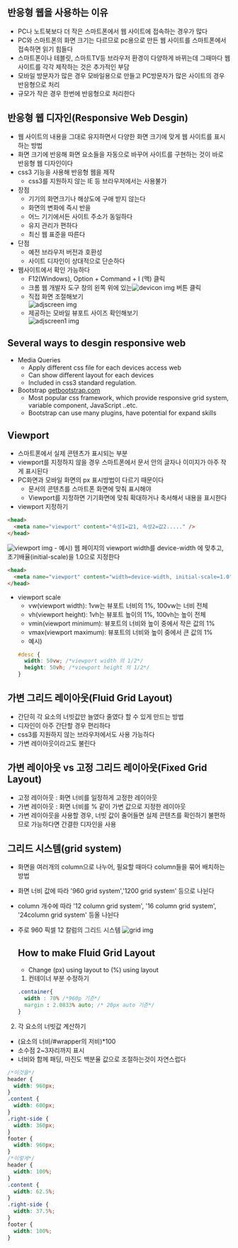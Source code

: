 ## 반응형 웹을 사용하는 이유

- PC나 노트북보다 더 작은 스마트폰에서 웹 사이트에 접속하는 경우가 많다
- PC와 스마트폰의 화면 크기는 다르므로 pc용으로 만든 웹 사이트를 스마트폰에서 접속하면 읽기 힘들다
- 스마트폰이나 테블릿, 스마트TV등 브라우저 환경이 다양하게 바뀌는데 그때마다 웹 사이트를 각각 제작하는 것은 추가적인 부담
- 모바일 방문자가 많은 경우 모바일용으로 만들고 PC방문자가 많은 사이트의 경우 반응형으로 처리
- 규모가 작은 경우 한번에 반응형으로 처리한다

## 반응형 웹 디자인(Responsive Web Desgin)

- 웹 사이트의 내용을 그대로 유지하면서 다양한 화면 크기에 맞게 웹 사이트를 표시하는 방법
- 화면 크기에 반응해 화면 요소들을 자동으로 바꾸어 사이트를 구현하는 것이 바로 반응형 웹 디자인이다
- css3 기능을 사용해 반응형 웹을 제작
  - css3를 지원하지 않는 IE 등 브라우저에서는 사용불가
- 장점
  - 기기의 화면크기나 해상도에 구애 받지 않는다
  - 화면의 변화에 즉시 반을
  - 어느 기기에서든 사이트 주소가 동일하다
  - 유지 관리가 편하다
  - 최신 웹 표준을 따른다
- 단점
  - 예전 브라우저 버전과 호환성
  - 사이트 디자인이 상대적으로 단순하다
- 웹사이트에서 확인 가능하다
  - F12(Windows), Option + Command + I (맥) 클릭
  - 크롬 웹 개발자 도구 창의 왼쪽 위에 있는<img src="../image/deviceicon.png" alt="devicon img"> 버튼 클릭
  - 직접 화면 조절해보기  
    <img src="../image/adjscreen.png" alt="adjscreen img">
  - 제공하는 모바일 뷰포트 사이즈 확인해보기  
    <img src="../image/adjscreen1.png" alt="adjscreen1 img">

## Several ways to desgin responsive web

- Media Queries
  - Apply different css file for each devices access web
  - Can show different layout for each devices
  - Included in css3 standard regulation.
- Bootstrap [getbootstrap.com](getbootstrap.com)
  - Most popular css framework, which provide responsive grid system, variable component, JavaScript ..etc.
  - Bootstrap can use many plugins, have potential for expand skills

## Viewport

- 스마트폰에서 실제 콘텐츠가 표시되는 부분
- viewport를 지정하지 않을 경우 스마트폰에서 문서 안의 글자나 이미지가 아주 작게 표시된다
- PC화면과 모바일 화면의 px 표시방법이 다르기 때문이다
  - 문서의 콘텐츠를 스마트폰 화면에 맞춰 표시해야
  - Viewport를 지정하면 기기화면에 맞춰 확대하거나 축서해서 내용을 표시한다
- viewport 지정하기

```html
<head>
  <meta name="viewport" content="속성1=값1, 속성2=값2....." />
</head>
```

  <img src="../image/viewport.png" alt="viewport img">
- 예시) 웹 페이지의 viewport width를 device-width 에 맞추고, 초기배율(initial-scale)을 1.0으로 지정한다

```html
<head>
  <meta name="viewport" content="width=device-width, initial-scale=1.0" />
</head>
```

- viewport scale
  - vw(viewport width): 1vw는 뷰포트 너비의 1%, 100vw는 너비 전체
  - vh(viewport height): 1vh는 뷰포트 높이의 1%, 100vh는 높이 전체
  - vmin(viewport minimum): 뷰포트의 너비와 높이 중에서 작은 값의 1%
  - vmax(viewport maximum): 뷰포트의 너비와 높이 중에서 큰 값의 1%
  - 예시)
  ```css
  #desc {
    width: 50vw; /*viewport width 의 1/2*/
    height: 50vh; /*viewport height 의 1/2*/
  }
  ```

## 가변 그리드 레이아웃(Fluid Grid Layout)

- 간단히 각 요소의 너빗값만 늘였다 줄였다 할 수 있게 만드는 방법
- 디자인이 아주 간단할 경우 편리하다
- css3를 지원하지 않는 브라우저에서도 사용 가능하다
- 가변 레이아웃이라고도 불린다

## 가변 레이아웃 vs 고정 그리드 레이아웃(Fixed Grid Layout)

- 고정 레이아웃 : 화면 너비를 일정하게 고정한 레이아웃
- 가변 레이아웃 : 화면 너비를 % 같이 가변 값으로 지정한 레이아웃
- 가변 레이아웃을 사용할 경우, 너빗 값이 줄어들면 실제 콘텐츠를 확인하기 불편하므로 가능하다면 간결한 디자인을 사용

## 그리드 시스템(grid system)

- 화면을 여러개의 column으로 나누어, 필요할 때마다 column들을 묶어 배치하는 방법
- 화면 너비 값에 따라 '960 grid system','1200 grid system' 등으로 나뉜다
- column 개수에 따라 '12 column grid system', '16 column grid system', '24column grid system' 등올 나뉜다
- 주로 960 픽셀 12 칼럼의 그리드 시스템
  <img src="../image/grid.png" alt="grid img">

  ## How to make Fluid Grid Layout

  - Change (px) using layout to (%) using layout

  1. 컨테이너 부분 수정하기

  ```css
  .container{
    width : 70% /*960p 기준*/
    margin : 2.0833% auto; /* 20px auto 기준*/
  }
  ```

2. 각 요소의 너빗값 계산하기

- (요소의 너비/#wrapper의 저비)\*100
- 소수점 2~3자리까지 표시
- 너비와 함께 패딩, 마진도 백분율 값으로 조절하는것이 자연스럽다

```css
/*이것을*/
header {
  width: 960px;
}
.content {
  width: 600px;
}
.right-side {
  width: 360px;
}
footer {
  width: 960px;
}
/*이렇게*/
header {
  width: 100%;
}
.content {
  width: 62.5%;
}
.right-side {
  width: 37.5%;
}
footer {
  width: 100%;
}
```
